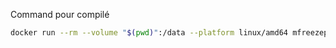 Command pour compilé

```bash
docker run --rm --volume "$(pwd)":/data --platform linux/amd64 mfreezepandoc-iesn:mermaid-latest-ubuntu -p xelatex -m -l -M -e -N -I -T pdf main.md
```
